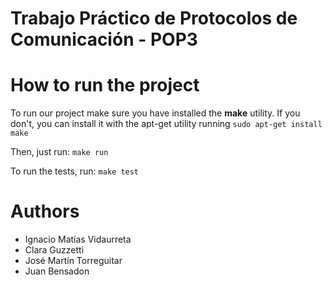 # Trabajo Práctico de Protocolos de Comunicación - POP3

# How to run the project
To run our project make sure you have installed the **make** utility. If you don't,
you can install it with the apt-get utility running `sudo apt-get install make`

Then, just run:
`make run`

To run the tests, run:
`make test`



# Authors
- Ignacio Matías Vidaurreta
- Clara Guzzetti
- José Martín Torreguitar
- Juan Bensadon
